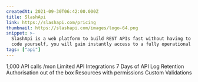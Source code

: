 ```yaml
---
createdAt: 2021-09-30T06:42:00.000Z
title: SlashApi
link: https://slashapi.com/pricing
thumbnail: https://slashapi.com/images/logo-64.png
snippet: >-
  SlashApi is a web platform to build REST APIs fast without having to write any
  code yourself, you will gain instantly access to a fully operational API
tags: ["api"]
---
```

1,000 API calls /mon
Limited API Integrations
7 Days of API Log Retention
Authorisation out of the box
Resources with permissions
Custom Validations